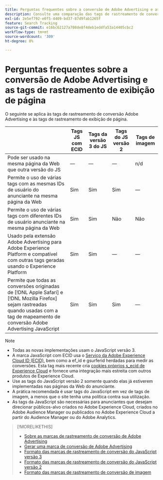 ```yaml
---
title: Perguntas frequentes sobre a conversão de Adobe Advertising e as tags de rastreamento de exibição de página
description: Consulte uma comparação das tags de rastreamento de conversão de Adobe Advertising e exibição de página.
exl-id: 2e5ef792-e0f5-4409-bd37-87d9fab1265f
feature: Search Tracking
source-git-commit: e16bc62127a708de8f4deb1eddfa53a14405cbc2
workflow-type: tm+mt
source-wordcount: '309'
ht-degree: 0%

---
```


# Perguntas frequentes sobre a conversão de Adobe Advertising e as tags de rastreamento de exibição de página

O seguinte se aplica às tags de rastreamento de conversão Adobe Advertising e às tags de rastreamento de exibição de página.

| | Tags JS com ECID | Tags da versão 3 do JS | Tags do JS versão 2 | Tags de imagem |
| ---- | ---- | ---- | ---- | ---- |
| Pode ser usado na mesma página da Web que outra versão do JS | — | — | — | n/d |
| Permite o uso de várias tags com as mesmas IDs de usuário do anunciante na mesma página da Web | Sim | Sim | Sim | — |
| Permite o uso de várias tags com diferentes IDs de usuário anunciante na mesma página da Web | Sim | Sim | Não | Não |
| Usado pela extensão Adobe Advertising para Adobe Experience Platform e compatível com outras tags geradas usando o Experience Platform | Sim | Sim | — | — |
| Permite que todas as conversões originadas de [!DNL Apple Safari] e [!DNL Mozilla Firefox] sejam rastreadas quando usadas com a tag de mapeamento de conversão Adobe Advertising JavaScript | Sim | Sim | Sim | — |

<!-- add link to page on conversion mapping tag above? -->

>[!NOTE]
>
>* Todas as novas implementações usam o JavaScript versão 3.
>* A marca JavaScript com ECID usa o [Serviço da Adobe Experience Cloud ID (ECID)](https://experienceleague.adobe.com/docs/id-service/using/intro/overview.html), bem como a ef_id e gsurferid herdadas para medir as conversões. Esta tag mais recente cria [cookies próprios s_ecid de Experience Cloud](https://experienceleague.adobe.com/docs/core-services/interface/administration/ec-cookies/cookies-first-party.html) e fornece uma integração mais estreita com outros produtos de Experience Cloud.
>* Use as tags do JavaScript versão 2 somente quando elas já estiverem implementadas nas páginas da Web do anunciante.
>* A prática recomendada é usar tags do JavaScript em vez de tags de imagem, a menos que o site tenha uma política contra sua utilização.
>* As tags da JavaScript são necessárias para anunciantes que desejam direcionar públicos-alvo criados no Adobe Experience Cloud, criados no Adobe Audience Manager ou publicados no Adobe Experience Cloud a partir do Audience Manager ou do Adobe Analytics.

>[!MORELIKETHIS]
>
>* [Sobre as marcas de rastreamento de conversão de Adobe Advertising](/help/search-social-commerce/tracking/conversion-tracking-advertising.md)
>* [Gerar uma marca de conversão de Adobe Advertising](/help/search-social-commerce/tools/conversion-tag-generate.md)
>* [Formato das marcas de rastreamento de conversão do JavaScript versão 3](/help/search-social-commerce/tracking/format-conversion-tag-jsv3.md)
>* [Formato das marcas de rastreamento de conversão do JavaScript versão 2](/help/search-social-commerce/tracking/format-conversion-tag-jsv2.md)
>* [Formato das marcas de rastreamento de conversão de imagem](/help/search-social-commerce/tracking/format-conversion-tag-image.md)

<!-- add if I keep the file:  
>* The Adobe Advertising JavaScript conversion mapping tag
-->
